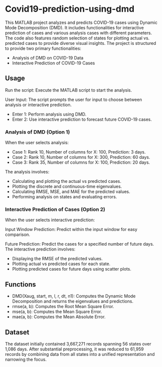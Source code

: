 # Covid19-prediction-using-dmd
This MATLAB project analyzes and predicts COVID-19 cases using Dynamic Mode Decomposition (DMD). It includes functionalities for interactive prediction of cases and various analysis cases with different parameters. The code also features random selection of states for plotting actual vs. predicted cases to provide diverse visual insights. The project is structured to provide two primary functionalities:
- Analysis of DMD on COVID-19 Data
- Interactive Prediction of COVID-19 Cases

## Usage
Run the script: Execute the MATLAB script to start the analysis.

User Input: The script prompts the user for input to choose between analysis or interactive prediction.

- Enter 1: Perform analysis using DMD.
- Enter 2: Use interactive prediction to forecast future COVID-19 cases.
### Analysis of DMD (Option 1)
When the user selects analysis:

- Case 1: Rank 10, Number of columns for X: 100, Prediction: 3 days.
- Case 2: Rank 10, Number of columns for X: 300, Prediction: 60 days.
- Case 3: Rank 35, Number of columns for X: 100, Prediction: 20 days.

The analysis involves:

- Calculating and plotting the actual vs predicted cases.
- Plotting the discrete and continuous-time eigenvalues.
- Calculating RMSE, MSE, and MAE for the predicted values.
- Performing analysis on states and evaluating errors.

### Interactive Prediction of Cases (Option 2)
When the user selects interactive prediction:

Input Window Prediction: Predict within the input window for easy comparison.

Future Prediction: Predict the cases for a specified number of future days.
The interactive prediction involves:

- Displaying the RMSE of the predicted values.
- Plotting actual vs predicted cases for each state.
- Plotting predicted cases for future days using scatter plots.

## Functions
- DMD(Xaug, start, m, l, r, dt, n1): Computes the Dynamic Mode Decomposition and returns the eigenvalues and predictions.
- rmse(a, b): Computes the Root Mean Square Error.
- mse(a, b): Computes the Mean Square Error.
- mae(a, b): Computes the Mean Absolute Error.

## Dataset
The dataset initially contained 3,667,271 records spanning 56 states over 1,086 days. After substantial preprocessing, it was reduced to 61,959 records by combining data from all states into a unified representation and narrowing the focus.
